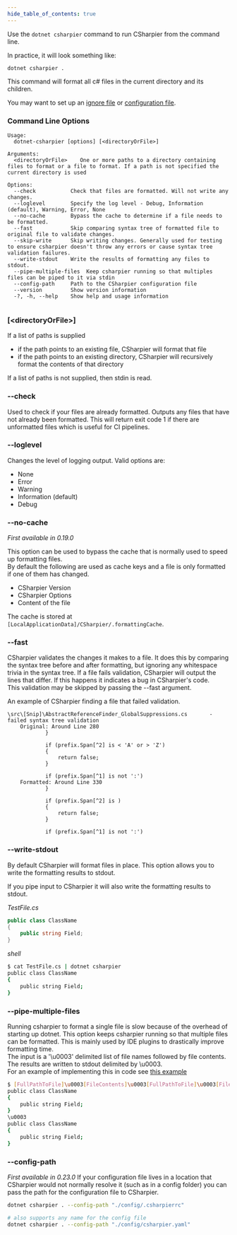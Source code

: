 ```yaml
---
hide_table_of_contents: true
---
```

Use the `dotnet csharpier` command to run CSharpier from the command line.

In practice, it will look something like:
```
dotnet csharpier .
```
This command will format all c# files in the current directory and its children.

You may want to set up an [ignore file](Ignore.md) or [configuration file](Configuration.md).

### Command Line Options
```console
Usage:
  dotnet-csharpier [options] [<directoryOrFile>]

Arguments:
  <directoryOrFile>    One or more paths to a directory containing files to format or a file to format. If a path is not specified the current directory is used

Options:
  --check           Check that files are formatted. Will not write any changes.
  --loglevel        Specify the log level - Debug, Information (default), Warning, Error, None
  --no-cache        Bypass the cache to determine if a file needs to be formatted.
  --fast            Skip comparing syntax tree of formatted file to original file to validate changes.
  --skip-write      Skip writing changes. Generally used for testing to ensure csharpier doesn't throw any errors or cause syntax tree validation failures.
  --write-stdout    Write the results of formatting any files to stdout.
  --pipe-multiple-files  Keep csharpier running so that multiples files can be piped to it via stdin
  --config-path     Path to the CSharpier configuration file
  --version         Show version information
  -?, -h, --help    Show help and usage information


```

### \[<directoryOrFile\>]
 
If a list of paths is supplied
- if the path points to an existing file, CSharpier will format that file
- if the path points to an existing directory, CSharpier will recursively format the contents of that directory

If a list of paths is not supplied, then stdin is read.

### --check
Used to check if your files are already formatted. Outputs any files that have not already been formatted.
This will return exit code 1 if there are unformatted files which is useful for CI pipelines.

### --loglevel
Changes the level of logging output. Valid options are:
- None
- Error
- Warning
- Information (default)
- Debug


### --no-cache
_First available in 0.19.0_

This option can be used to bypass the cache that is normally used to speed up formatting files.  
By default the following are used as cache keys and a file is only formatted if one of them has changed.
* CSharpier Version
* CSharpier Options
* Content of the file

The cache is stored at `[LocalApplicationData]/CSharpier/.formattingCache`.

### --fast
CSharpier validates the changes it makes to a file.
It does this by comparing the syntax tree before and after formatting, but ignoring any whitespace trivia in the syntax tree.
If a file fails validation, CSharpier will output the lines that differ. If this happens it indicates a bug in CSharpier's code.  
This validation may be skipped by passing the --fast argument.

An example of CSharpier finding a file that failed validation.
```
\src\[Snip]\AbstractReferenceFinder_GlobalSuppressions.cs       - failed syntax tree validation
    Original: Around Line 280
            }

            if (prefix.Span[^2] is < 'A' or > 'Z')
            {
                return false;
            }

            if (prefix.Span[^1] is not ':')
    Formatted: Around Line 330
            }

            if (prefix.Span[^2] is )
            {
                return false;
            }

            if (prefix.Span[^1] is not ':')
```

### --write-stdout
By default CSharpier will format files in place. This option allows you to write the formatting results to stdout.

If you pipe input to CSharpier it will also write the formatting results to stdout.

*TestFile.cs*
```c#
public class ClassName
{
    public string Field;
}
```
*shell*
```bash
$ cat TestFile.cs | dotnet csharpier
public class ClassName
{
    public string Field;
}
```

### --pipe-multiple-files
Running csharpier to format a single file is slow because of the overhead of starting up dotnet. 
This option keeps csharpier running so that multiple files can be formatted. This is mainly used by IDE plugins
to drastically improve formatting time.  
The input is a '\u0003' delimited list of file names followed by file contents.  
The results are written to stdout delimited by \u0003.  
For an example of implementing this in code see [this example](https://github.com/belav/csharpier/blob/main/Src/CSharpier.VSCode/src/CSharpierProcessPipeMultipleFiles.ts)
```bash
$ [FullPathToFile]\u0003[FileContents]\u0003[FullPathToFile]\u0003[FileContents]\u0003 | dotnet csharpier --pipe-multiple-files
public class ClassName
{
    public string Field;
}
\u0003
public class ClassName
{
    public string Field;
}
```

### --config-path
_First available in 0.23.0_
If your configuration file lives in a location that CSharpier would not normally resolve it (such as in a config folder) 
you can pass the path for the configuration file to CSharpier.
```bash
dotnet csharpier . --config-path "./config/.csharpierrc"

# also supports any name for the config file
dotnet csharpier . --config-path "./config/csharpier.yaml"
```
